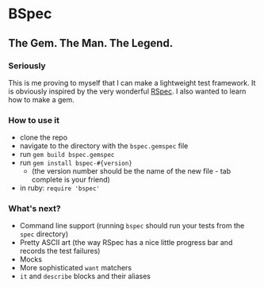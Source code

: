 # BSpec
## The Gem. The Man. The Legend.
### Seriously
This is me proving to myself that I can make a lightweight test framework. It is obviously inspired by the very wonderful [RSpec](http://rspec.info/). I also wanted to learn how to make a gem.

### How to use it
- clone the repo
- navigate to the directory with the `bspec.gemspec` file
- run `gem build bspec.gemspec`
- run `gem install bspec-#{version}`
  + (the version number should be the name of the new file - tab complete is your friend)
- in ruby: `require 'bspec'`

### What's next?
- Command line support (running `bspec` should run your tests from the `spec` directory)
- Pretty ASCII art (the way RSpec has a nice little progress bar and records the test failures)
- Mocks
- More sophisticated `want` matchers 
- `it` and `describe` blocks and their aliases
